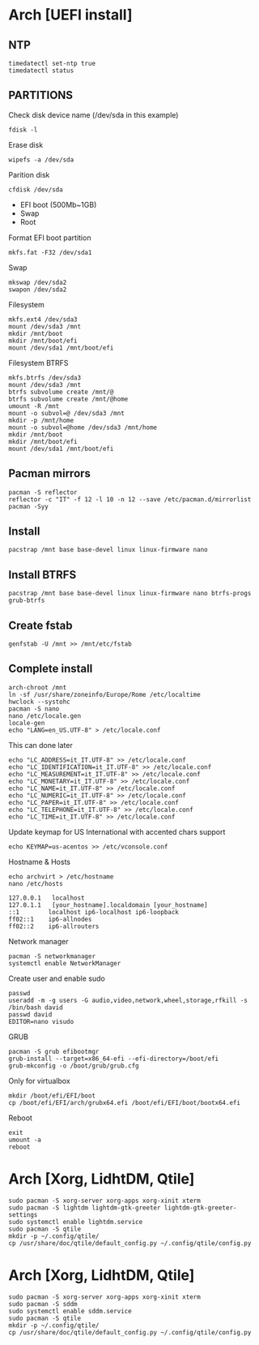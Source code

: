 # Arch [UEFI install] 

## NTP
``` 
timedatectl set-ntp true
timedatectl status
```

## PARTITIONS
Check disk device name (/dev/sda in this example)
```
fdisk -l
```
Erase disk
```
wipefs -a /dev/sda
```
Parition disk
```
cfdisk /dev/sda
```
- EFI boot (500Mb~1GB)
- Swap
- Root

Format EFI boot partition
```
mkfs.fat -F32 /dev/sda1
```
Swap
```
mkswap /dev/sda2
swapon /dev/sda2
```
Filesystem
```
mkfs.ext4 /dev/sda3
mount /dev/sda3 /mnt
mkdir /mnt/boot
mkdir /mnt/boot/efi
mount /dev/sda1 /mnt/boot/efi
```

Filesystem BTRFS
```
mkfs.btrfs /dev/sda3
mount /dev/sda3 /mnt
btrfs subvolume create /mnt/@
btrfs subvolume create /mnt/@home
umount -R /mnt
mount -o subvol=@ /dev/sda3 /mnt
mkdir -p /mnt/home
mount -o subvol=@home /dev/sda3 /mnt/home
mkdir /mnt/boot
mkdir /mnt/boot/efi
mount /dev/sda1 /mnt/boot/efi
```

## Pacman mirrors
```
pacman -S reflector 
reflector -c "IT" -f 12 -l 10 -n 12 --save /etc/pacman.d/mirrorlist
pacman -Syy
```

## Install
```
pacstrap /mnt base base-devel linux linux-firmware nano
```

## Install BTRFS
```
pacstrap /mnt base base-devel linux linux-firmware nano btrfs-progs grub-btrfs
```

## Create fstab
```
genfstab -U /mnt >> /mnt/etc/fstab
```

## Complete install
```
arch-chroot /mnt
ln -sf /usr/share/zoneinfo/Europe/Rome /etc/localtime
hwclock --systohc
pacman -S nano
nano /etc/locale.gen
locale-gen
echo "LANG=en_US.UTF-8" > /etc/locale.conf
```

This can done later
```
echo "LC_ADDRESS=it_IT.UTF-8" >> /etc/locale.conf
echo "LC_IDENTIFICATION=it_IT.UTF-8" >> /etc/locale.conf
echo "LC_MEASUREMENT=it_IT.UTF-8" >> /etc/locale.conf
echo "LC_MONETARY=it_IT.UTF-8" >> /etc/locale.conf
echo "LC_NAME=it_IT.UTF-8" >> /etc/locale.conf
echo "LC_NUMERIC=it_IT.UTF-8" >> /etc/locale.conf
echo "LC_PAPER=it_IT.UTF-8" >> /etc/locale.conf
echo "LC_TELEPHONE=it_IT.UTF-8" >> /etc/locale.conf
echo "LC_TIME=it_IT.UTF-8" >> /etc/locale.conf
```

Update keymap for US International with accented chars support
```
echo KEYMAP=us-acentos >> /etc/vconsole.conf
```

Hostname & Hosts
```
echo archvirt > /etc/hostname
nano /etc/hosts

127.0.0.1	localhost
127.0.1.1	[your_hostname].localdomain [your_hostname]
::1        localhost ip6-localhost ip6-loopback
ff02::1    ip6-allnodes
ff02::2    ip6-allrouters
```

Network manager
```
pacman -S networkmanager 
systemctl enable NetworkManager
```

Create user and enable sudo
```
passwd 
useradd -m -g users -G audio,video,network,wheel,storage,rfkill -s /bin/bash david
passwd david
EDITOR=nano visudo
```

GRUB
```
pacman -S grub efibootmgr
grub-install --target=x86_64-efi --efi-directory=/boot/efi
grub-mkconfig -o /boot/grub/grub.cfg
```

Only for virtualbox
```
mkdir /boot/efi/EFI/boot
cp /boot/efi/EFI/arch/grubx64.efi /boot/efi/EFI/boot/bootx64.efi
```

Reboot
```
exit
umount -a
reboot
```


# Arch [Xorg, LidhtDM, Qtile] 

```
sudo pacman -S xorg-server xorg-apps xorg-xinit xterm
sudo pacman -S lightdm lightdm-gtk-greeter lightdm-gtk-greeter-settings
sudo systemctl enable lightdm.service
sudo pacman -S qtile
mkdir -p ~/.config/qtile/
cp /usr/share/doc/qtile/default_config.py ~/.config/qtile/config.py
```


# Arch [Xorg, LidhtDM, Qtile] 

```
sudo pacman -S xorg-server xorg-apps xorg-xinit xterm
sudo pacman -S sddm
sudo systemctl enable sddm.service
sudo pacman -S qtile
mkdir -p ~/.config/qtile/
cp /usr/share/doc/qtile/default_config.py ~/.config/qtile/config.py
```